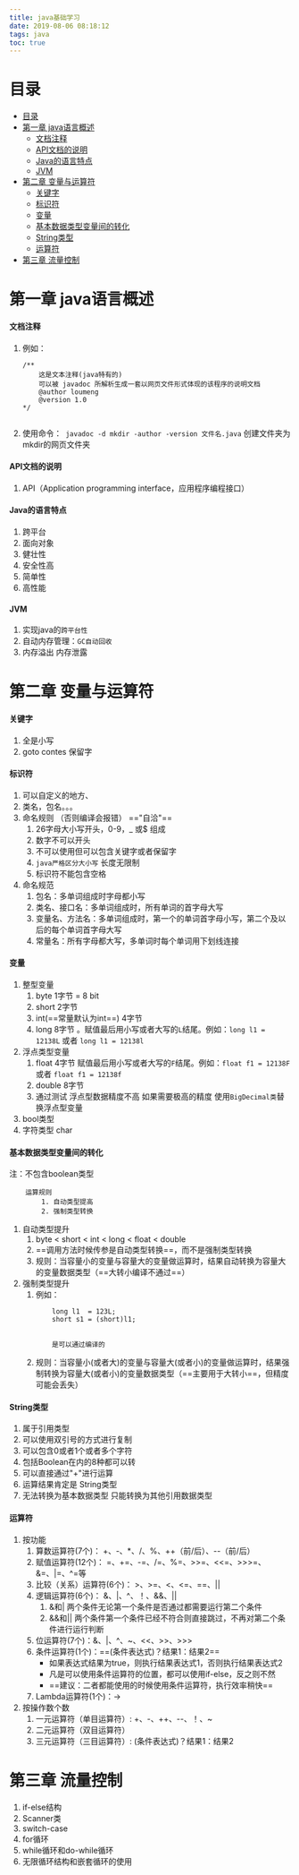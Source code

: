 ```yaml
---
title: java基础学习
date: 2019-08-06 08:18:12
tags: java
toc: true
---
```

# 目录
- [目录](#目录)
- [第一章 java语言概述](#第一章-java语言概述)
    - [文档注释](#文档注释)
    - [API文档的说明](#api文档的说明)
    - [Java的语言特点](#java的语言特点)
    - [JVM](#jvm)
- [第二章 变量与运算符](#第二章-变量与运算符)
    - [关键字](#关键字)
    - [标识符](#标识符)
    - [变量](#变量)
    - [基本数据类型变量间的转化](#基本数据类型变量间的转化)
    - [String类型](#string类型)
    - [运算符](#运算符)
- [第三章 流量控制](#第三章-流量控制)
# 第一章 java语言概述
#### 文档注释
1. 例如：
    ```
    /**
    	这是文本注释(java特有的)
    	可以被 javadoc 所解析生成一套以网页文件形式体现的该程序的说明文档
    	@author loumeng
    	@version 1.0
    */
        
    ```
2. 使用命令：` javadoc -d mkdir -author -version 文件名.java`  创建文件夹为mkdir的网页文件夹
 <!-- more -->   
#### API文档的说明
1. API（Application programming interface，应用程序编程接口）

#### Java的语言特点
1. 跨平台
2. 面向对象
3. 健壮性
4. 安全性高
5. 简单性
6. 高性能

#### JVM
1. 实现java的`跨平台性`
2. 自动内存管理：`GC自动回收`
3. 内存溢出 内存泄露


# 第二章 变量与运算符

#### 关键字
1. 全是小写
2. goto contes 保留字

#### 标识符
1. 可以自定义的地方、
2. 类名，包名。。。
3. 命名规则 （否则编译会报错） =="自洽"==
   1. 26字母大小写开头，0-9，_ 或$ 组成
   2. 数字不可以开头
   3. 不可以使用但可以包含关键字或者保留字
   4. `java严格区分大小写` 长度无限制
   5. 标识符不能包含空格
4. 命名规范
   1. 包名：多单词组成时字母都小写
   2. 类名、接口名：多单词组成时，所有单词的首字母大写
   3. 变量名、方法名：多单词组成时，第一个的单词首字母小写，第二个及以后的每个单词首字母大写
   4. 常量名：所有字母都大写，多单词时每个单词用下划线连接
   

#### 变量
1. 整型变量
    1. byte   1字节 = 8 bit
    2. short  2字节
    3. int(==常量默认为int==)    4字节
    4. long   8字节 。赋值最后用小写或者大写的`L`结尾。例如：`long l1 = 12138L` 或者 `long l1 = 12138l`
2. 浮点类型变量
    1. float 4字节  赋值最后用小写或者大写的`F`结尾。例如：`float f1 = 12138F` 或者 `float f1 = 12138f`
    2. double 8字节
    3. 通过测试 浮点型数据精度不高 如果需要极高的精度 使用`BigDecimal类`替换浮点型变量
3. bool类型
4. 字符类型 char


#### 基本数据类型变量间的转化
注：不包含boolean类型
    
```
    运算规则
        1. 自动类型提高
        2. 强制类型转换
```

1. 自动类型提升
    1. byte < short < int < long < float < double
    2. ==调用方法时候传参是自动类型转换==，而不是强制类型转换
    3. 规则：当容量小的变量与容量大的变量做运算时，结果自动转换为容量大的变量数据类型（==大转小编译不通过==）
2. 强制类型提升
    1. 例如：
        ```
            long l1  = 123L;
            short s1 = (short)l1;
            
            
            是可以通过编译的
        ```
    2. 规则：当容量小(或者大)的变量与容量大(或者小)的变量做运算时，结果强制转换为容量大(或者小)的变量数据类型（==主要用于大转小==，但精度可能会丢失）

#### String类型
1. 属于引用类型
2. 可以使用双引号的方式进行复制
3. 可以包含0或者1个或者多个字符
4. 包括Boolean在内的8种都可以转
5. 可以直接通过"+"进行运算
6. 运算结果肯定是 String类型
7. 无法转换为基本数据类型    只能转换为其他引用数据类型


#### 运算符
1. 按功能
    1. 算数运算符(7个)： +、-、*、/、%、++（前/后）、--（前/后）
    2. 赋值运算符(12个)： =、+=、-=、/=、%=、>>=、<<=、>>>=、&=、|=、^=等
    3. 比较（关系）运算符(6个)： >、>=、<、<=、==、||
    4. 逻辑运算符(6个)： &、|、^、！、&&、||
        1. &和| 两个条件无论第一个条件是否通过都需要运行第二个条件
        2. &&和|| 两个条件第一个条件已经不符合则直接跳过，不再对第二个条件进行运行判断
    5. 位运算符(7个)：&、|、^、~、<<、>>、>>>
    6. 条件运算符(1个)：==(条件表达式)？结果1：结果2==
        * 如果表达式结果为true，则执行结果表达式1，否则执行结果表达式2
        * 凡是可以使用条件运算符的位置，都可以使用if-else，反之则不然
        * ==建议：二者都能使用的时候使用条件运算符，执行效率稍快==
    7. Lambda运算符(1个)：->
2. 按操作数个数
    1. 一元运算符（单目运算符）: +、-、++、--、！、~
    2. 二元运算符（双目运算符）
    3. 三元运算符（三目运算符）: (条件表达式)？结果1：结果2

# 第三章 流量控制

1. if-else结构
2. Scanner类
3. switch-case
4. for循环
5. while循环和do-while循环
6. 无限循环结构和嵌套循环的使用